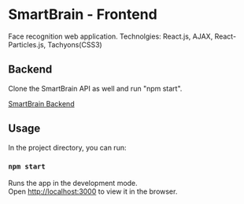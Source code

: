 # SmartBrain - Frontend

Face recognition web application.
Technolgies: React.js, AJAX, React-Particles.js, Tachyons(CSS3)

## Backend 

Clone the SmartBrain API as well and run "npm start".

[SmartBrain Backend](https://github.com/Jenkins1128/smart-brain-api)

## Usage

In the project directory, you can run:

### `npm start`

Runs the app in the development mode.\
Open [http://localhost:3000](http://localhost:3000) to view it in the browser.

